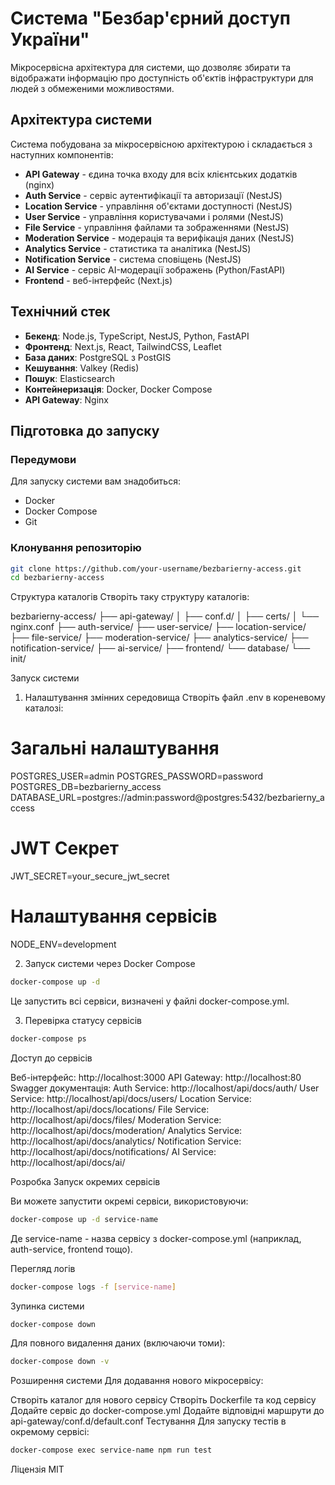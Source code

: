 # Система "Безбар'єрний доступ України"

Мікросервісна архітектура для системи, що дозволяє збирати та відображати інформацію про доступність об'єктів інфраструктури для людей з обмеженими можливостями.

## Архітектура системи

Система побудована за мікросервісною архітектурою і складається з наступних компонентів:

- **API Gateway** - єдина точка входу для всіх клієнтських додатків (nginx)
- **Auth Service** - сервіс аутентифікації та авторизації (NestJS)
- **Location Service** - управління об'єктами доступності (NestJS)
- **User Service** - управління користувачами і ролями (NestJS)
- **File Service** - управління файлами та зображеннями (NestJS)
- **Moderation Service** - модерація та верифікація даних (NestJS)
- **Analytics Service** - статистика та аналітика (NestJS)
- **Notification Service** - система сповіщень (NestJS)
- **AI Service** - сервіс AI-модерації зображень (Python/FastAPI)
- **Frontend** - веб-інтерфейс (Next.js)

## Технічний стек

- **Бекенд**: Node.js, TypeScript, NestJS, Python, FastAPI
- **Фронтенд**: Next.js, React, TailwindCSS, Leaflet
- **База даних**: PostgreSQL з PostGIS
- **Кешування**: Valkey (Redis)
- **Пошук**: Elasticsearch
- **Контейнеризація**: Docker, Docker Compose
- **API Gateway**: Nginx

## Підготовка до запуску

### Передумови

Для запуску системи вам знадобиться:

- Docker
- Docker Compose
- Git

### Клонування репозиторію

```bash
git clone https://github.com/your-username/bezbarierny-access.git
cd bezbarierny-access
```
Структура каталогів
Створіть таку структуру каталогів:

bezbarierny-access/
├── api-gateway/
│   ├── conf.d/
│   ├── certs/
│   └── nginx.conf
├── auth-service/
├── user-service/
├── location-service/
├── file-service/
├── moderation-service/
├── analytics-service/
├── notification-service/
├── ai-service/
├── frontend/
└── database/
    └── init/

Запуск системи
1. Налаштування змінних середовища
Створіть файл .env в кореневому каталозі:

# Загальні налаштування
POSTGRES_USER=admin
POSTGRES_PASSWORD=password
POSTGRES_DB=bezbarierny_access
DATABASE_URL=postgres://admin:password@postgres:5432/bezbarierny_access

# JWT Секрет
JWT_SECRET=your_secure_jwt_secret

# Налаштування сервісів
NODE_ENV=development

2. Запуск системи через Docker Compose
```bash
docker-compose up -d
```
Це запустить всі сервіси, визначені у файлі docker-compose.yml.

3. Перевірка статусу сервісів

```bash
docker-compose ps
```

Доступ до сервісів

Веб-інтерфейс: http://localhost:3000
API Gateway: http://localhost:80
Swagger документація:
Auth Service: http://localhost/api/docs/auth/
User Service: http://localhost/api/docs/users/
Location Service: http://localhost/api/docs/locations/
File Service: http://localhost/api/docs/files/
Moderation Service: http://localhost/api/docs/moderation/
Analytics Service: http://localhost/api/docs/analytics/
Notification Service: http://localhost/api/docs/notifications/
AI Service: http://localhost/api/docs/ai/


Розробка
Запуск окремих сервісів

Ви можете запустити окремі сервіси, використовуючи:

```bash
docker-compose up -d service-name
```

Де service-name - назва сервісу з docker-compose.yml (наприклад, auth-service, frontend тощо).

Перегляд логів
```bash
docker-compose logs -f [service-name]
```

Зупинка системи

```bash
docker-compose down
```

Для повного видалення даних (включаючи томи):
```bash
docker-compose down -v
```

Розширення системи
Для додавання нового мікросервісу:

Створіть каталог для нового сервісу
Створіть Dockerfile та код сервісу
Додайте сервіс до docker-compose.yml
Додайте відповідні маршрути до api-gateway/conf.d/default.conf
Тестування
Для запуску тестів в окремому сервісі:

```bash
docker-compose exec service-name npm run test
```

Ліцензія
MIT


